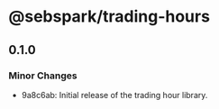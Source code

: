 # @sebspark/trading-hours

## 0.1.0

### Minor Changes

- 9a8c6ab: Initial release of the trading hour library.

